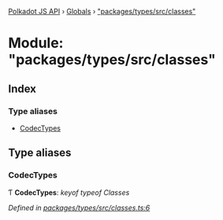 [Polkadot JS API](../README.md) › [Globals](../globals.md) › ["packages/types/src/classes"](_packages_types_src_classes_.md)

# Module: "packages/types/src/classes"

## Index

### Type aliases

* [CodecTypes](_packages_types_src_classes_.md#codectypes)

## Type aliases

###  CodecTypes

Ƭ **CodecTypes**: *keyof typeof Classes*

*Defined in [packages/types/src/classes.ts:6](https://github.com/polkadot-js/api/blob/b4cae1483/packages/types/src/classes.ts#L6)*
